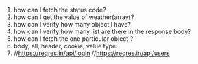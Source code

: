 1. how can I fetch the status code?
2. how can I  get the value of weather(array)? 
3. how can I verify how many object I have?
4. how can I verify how many list are there in the response body?
5. how can I fetch the one particular object ?
6. body, all, header, cookie, value type. 
7. //https://reqres.in/api/login
   //https://reqres.in/api/users